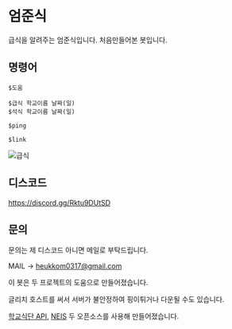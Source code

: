 # 엄준식
급식을 알려주는 엄준식입니다. 처음만들어본 봇입니다.

## 명령어
```
$도움

$급식 학교이름 날짜(일)
$석식 학교이름 날짜(일)

$ping

$link
```

![급식](https://user-images.githubusercontent.com/58897994/101783062-22556e00-3b3d-11eb-8c12-3b13cff9bb59.png)

## 디스코드

https://discord.gg/Rktu9DUtSD

## 문의

문의는 제 디스코드 아니면 메일로 부탁드립니다.

MAIL -> heukkom0317@gmail.com

이 봇은 두 프로젝트의 도움으로 만들어졌습니다.

글리치 호스트를 써서 서버가 불안정하여 핑이튀거나 다운될 수도 있습니다.

[학교식단 API](https://github.com/5d-jh/school-menu-api), [NEIS](https://github.com/5d-jh/neis-code-finder) 두 오픈소스를 사용해 만들어졌습니다.
